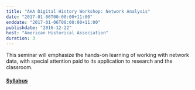 ```yaml
---
title: "AHA Digital History Workshop: Network Analysis"
date: "2017-01-06T00:00:00+11:00"
enddate: "2017-01-06T00:00:00+11:00"
publishdate: "2016-12-22"
host: "American Historical Association"
duration: 3
---
```


This seminar will emphasize the hands-on learning of working with network data, with special attention paid to its application to research and the classroom.

#### [Syllabus](http://jasonheppler.org/projects/aha-workshop/)

